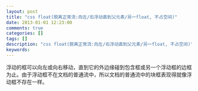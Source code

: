 ```yaml
---
layout: post
title: "css float(脱离正常流:向左/右浮动直到父元素/另一float, 不占空间)"
date: 2013-01-01 12:23:00 
comments: true
categories: []
tags: []
description: "css float(脱离正常流:向左/右浮动直到父元素/另一float, 不占空间)"
keywords: 
---
```



 
  浮动的框可以向左或向右移动，直到它的外边缘碰到包含框或另一个浮动框的边框为止。由于浮动框不在文档的普通流中，所以文档的普通流中的块框表现得就像浮动框不存在一样。
 


